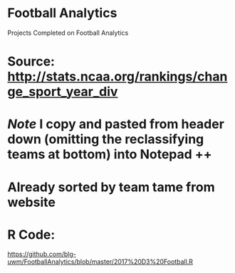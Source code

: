 # Football Analytics
Projects Completed on Football Analytics

# Source: http://stats.ncaa.org/rankings/change_sport_year_div #
# *Note* I copy and pasted from header down (omitting the reclassifying teams at bottom) into Notepad ++ 
# Already sorted by team tame from website


# R Code:
https://github.com/blg-uwm/FootballAnalytics/blob/master/2017%20D3%20Football.R
